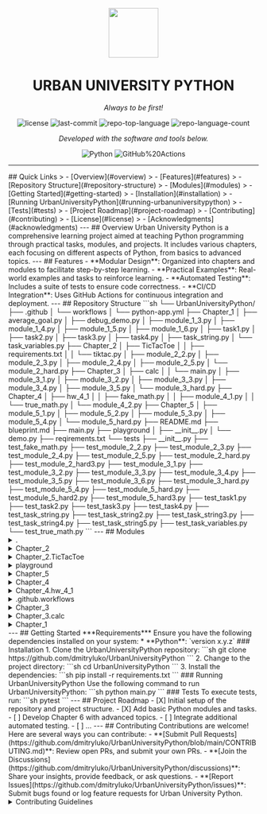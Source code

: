 <p align="center">
  <img src="https://img.icons8.com/external-tal-revivo-duo-tal-revivo/100/external-markdown-a-lightweight-markup-language-with-plain-text-formatting-syntax-logo-duo-tal-revivo.png" width="100" />
</p>
<p align="center">
    <h1 align="center">URBAN UNIVERSITY PYTHON</h1>
</p>
<p align="center">
    <em>Always to be first!</em>
</p>
<p align="center">
	<img src="https://img.shields.io/github/license/dmitryluko/UrbanUniversityPython?style=flat&color=0080ff" alt="license">
	<img src="https://img.shields.io/github/last-commit/dmitryluko/UrbanUniversityPython?style=flat&logo=git&logoColor=white&color=0080ff" alt="last-commit">
	<img src="https://img.shields.io/github/languages/top/dmitryluko/UrbanUniversityPython?style=flat&color=0080ff" alt="repo-top-language">
	<img src="https://img.shields.io/github/languages/count/dmitryluko/UrbanUniversityPython?style=flat&color=0080ff" alt="repo-language-count">
</p>
<p align="center">
		<em>Developed with the software and tools below.</em>
</p>
<p align="center">
	<img src="https://img.shields.io/badge/Python-3776AB.svg?style=flat&logo=Python&logoColor=white" alt="Python">
	<img src="https://img.shields.io/badge/GitHub%20Actions-2088FF.svg?style=flat&logo=GitHub-Actions&logoColor=white" alt="GitHub%20Actions">
</p>
<hr>
<!-- Table of Contents -->
## Quick Links
> - [Overview](#overview)
> - [Features](#features)
> - [Repository Structure](#repository-structure)
> - [Modules](#modules)
> - [Getting Started](#getting-started)
>   - [Installation](#installation)
>   - [Running UrbanUniversityPython](#running-urbanuniversitypython)
>   - [Tests](#tests)
> - [Project Roadmap](#project-roadmap)
> - [Contributing](#contributing)
> - [License](#license)
> - [Acknowledgments](#acknowledgments)
---
## Overview
Urban University Python is a comprehensive learning project aimed at teaching Python programming through practical tasks, modules, and projects. It includes various chapters, each focusing on different aspects of Python, from basics to advanced topics.
---
## Features
- **Modular Design**: Organized into chapters and modules to facilitate step-by-step learning.
- **Practical Examples**: Real-world examples and tasks to reinforce learning.
- **Automated Testing**: Includes a suite of tests to ensure code correctness.
- **CI/CD Integration**: Uses GitHub Actions for continuous integration and deployment.
---
## Repository Structure
```sh
└── UrbanUniversityPython/
    ├── .github
    │   └── workflows
    │       └── python-app.yml
    ├── Chapter_1
    │   ├── average_goal.py
    │   ├── debug_demo.py
    │   ├── module_1_3.py
    │   ├── module_1_4.py
    │   ├── module_1_5.py
    │   ├── module_1_6.py
    │   ├── task1.py
    │   ├── task2.py
    │   ├── task3.py
    │   ├── task4.py
    │   ├── task_string.py
    │   └── task_variables.py
    ├── Chapter_2
    │   ├── TicTacToe
    │   │   ├── requirements.txt
    │   │   └── tiktaс.py
    │   ├── module_2_2.py
    │   ├── module_2_3.py
    │   ├── module_2_4.py
    │   ├── module_2_5.py
    │   └── module_2_hard.py
    ├── Chapter_3
    │   ├── calc
    │   │   └── main.py
    │   ├── module_3_1.py
    │   ├── module_3_2.py
    │   ├── module_3_3.py
    │   ├── module_3_4.py
    │   ├── module_3_5.py
    │   └── module_3_hard.py
    ├── Chapter_4
    │   ├── hw_4_1
    │   │   ├── fake_math.py
    │   │   ├── module_4_1.py
    │   │   └── true_math.py
    │   └── module_4_2.py
    ├── Chapter_5
    │   ├── module_5_1.py
    │   ├── module_5_2.py
    │   ├── module_5_3.py
    │   ├── module_5_4.py
    │   └── module_5_hard.py
    ├── README.md
    ├── blueprint.md
    ├── main.py
    ├── playground
    │   ├── __init__.py
    │   └── demo.py
    ├── reqirements.txt
    └── tests
        ├── __init__.py
        ├── test_fake_math.py
        ├── test_module_2_2.py
        ├── test_module_2_3.py
        ├── test_module_2_4.py
        ├── test_module_2_5.py
        ├── test_module_2_hard.py
        ├── test_module_2_hard3.py
        ├── test_module_3_1.py
        ├── test_module_3_2.py
        ├── test_module_3_3.py
        ├── test_module_3_4.py
        ├── test_module_3_5.py
        ├── test_module_3_6.py
        ├── test_module_3_hard.py
        ├── test_module_5_4.py
        ├── test_module_5_hard.py
        ├── test_module_5_hard2.py
        ├── test_module_5_hard3.py
        ├── test_task1.py
        ├── test_task2.py
        ├── test_task3.py
        ├── test_task4.py
        ├── test_task_string.py
        ├── test_task_string2.py
        ├── test_task_string3.py
        ├── test_task_string4.py
        ├── test_task_string5.py
        ├── test_task_variables.py
        └── test_true_math.py
```
---
## Modules
<details closed><summary>.</summary>
| File                                                                                               | Summary                                     |
| ---                                                                                                | ---                                         |
| [main.py](https://github.com/dmitryluko/UrbanUniversityPython/blob/master/main.py)                 | Entry point for the Urban University Python program. |
| [reqirements.txt](https://github.com/dmitryluko/UrbanUniversityPython/blob/master/reqirements.txt) | Lists the dependencies required for the project.      |
</details>
<details closed><summary>Chapter_2</summary>
| File                                                                                                           | Summary                                                |
| ---                                                                                                            | ---                                                    |
| [module_2_4.py](https://github.com/dmitryluko/UrbanUniversityPython/blob/master/Chapter_2/module_2_4.py)       | Contains exercises and tasks related to topic 2.4.     |
| [module_2_hard.py](https://github.com/dmitryluko/UrbanUniversityPython/blob/master/Chapter_2/module_2_hard.py) | Contains advanced exercises for chapter 2.             |
| [module_2_2.py](https://github.com/dmitryluko/UrbanUniversityPython/blob/master/Chapter_2/module_2_2.py)       | Contains exercises and tasks related to topic 2.2.     |
| [module_2_5.py](https://github.com/dmitryluko/UrbanUniversityPython/blob/master/Chapter_2/module_2_5.py)       | Contains exercises and tasks related to topic 2.5.     |
| [module_2_3.py](https://github.com/dmitryluko/UrbanUniversityPython/blob/master/Chapter_2/module_2_3.py)       | Contains exercises and tasks related to topic 2.3.     |
</details>
<details closed><summary>Chapter_2.TicTacToe</summary>
| File                                                                                                                     | Summary                                                          |
| ---                                                                                                                      | ---                                                              |
| [tiktaс.py](https://github.com/dmitryluko/UrbanUniversityPython/blob/master/Chapter_2/TicTacToe/tiktaс.py)               | Implementation of the Tic-Tac-Toe game.                          |
| [requirements.txt](https://github.com/dmitryluko/UrbanUniversityPython/blob/master/Chapter_2/TicTacToe/requirements.txt) | Dependencies required to run the Tic-Tac-Toe game.               |
</details>
<details closed><summary>playground</summary>
| File                                                                                          | Summary                                        |
| ---                                                                                           | ---                                            |
| [demo.py](https://github.com/dmitryluko/UrbanUniversityPython/blob/master/playground/demo.py) | Playground for demo scripts and prototypes.    |
</details>
<details closed><summary>Chapter_5</summary>
| File                                                                                                           | Summary                                                |
| ---                                                                                                            | ---                                                    |
| [module_5_1.py](https://github.com/dmitryluko/UrbanUniversityPython/blob/master/Chapter_5/module_5_1.py)       | Contains exercises and tasks related to topic 5.1.     |
| [module_5_3.py](https://github.com/dmitryluko/UrbanUniversityPython/blob/master/Chapter_5/module_5_3.py)       | Contains exercises and tasks related to topic 5.3.     |
| [module_5_hard.py](https://github.com/dmitryluko/UrbanUniversityPython/blob/master/Chapter_5/module_5_hard.py) | Contains advanced exercises for chapter 5.             |
| [module_5_4.py](https://github.com/dmitryluko/UrbanUniversityPython/blob/master/Chapter_5/module_5_4.py)       | Contains exercises and tasks related to topic 5.4.     |
| [module_5_2.py](https://github.com/dmitryluko/UrbanUniversityPython/blob/master/Chapter_5/module_5_2.py)       | Contains exercises and tasks related to topic 5.2.     |
</details>
<details closed><summary>Chapter_4</summary>
| File                                                                                                     | Summary                                             |
| ---                                                                                                      | ---                                                 |
| [module_4_2.py](https://github.com/dmitryluko/UrbanUniversityPython/blob/master/Chapter_4/module_4_2.py) | Contains exercises and tasks related to topic 4.2.  |
</details>
<details closed><summary>Chapter_4.hw_4_1</summary>
| File                                                                                                            | Summary                                                    |
| ---                                                                                                             | ---                                                        |
| [true_math.py](https://github.com/dmitryluko/UrbanUniversityPython/blob/master/Chapter_4/hw_4_1/true_math.py)   | Module implementing true mathematical functions.           |
| [fake_math.py](https://github.com/dmitryluko/UrbanUniversityPython/blob/master/Chapter_4/hw_4_1/fake_math.py)   | Module for demonstrating common mathematical mistakes.     |
| [module_4_1.py](https://github.com/dmitryluko/UrbanUniversityPython/blob/master/Chapter_4/hw_4_1/module_4_1.py) | Contains exercises and tasks related to topic 4.1.         |
</details>
<details closed><summary>.github.workflows</summary>
| File                                                                                                               | Summary                                                      |
| ---                                                                                                                | ---                                                          |
| [python-app.yml](https://github.com/dmitryluko/UrbanUniversityPython/blob/master/.github/workflows/python-app.yml) | Configuration file for GitHub Actions CI/CD.                 |
</details>
<details closed><summary>Chapter_3</summary>
| File                                                                                                           | Summary                                                |
| ---                                                                                                            | ---                                                    |
| [module_3_3.py](https://github.com/dmitryluko/UrbanUniversityPython/blob/master/Chapter_3/module_3_3.py)       | Contains exercises and tasks related to topic 3.3.     |
| [module_3_1.py](https://github.com/dmitryluko/UrbanUniversityPython/blob/master/Chapter_3/module_3_1.py)       | Contains exercises and tasks related to topic 3.1.     |
| [module_3_hard.py](https://github.com/dmitryluko/UrbanUniversityPython/blob/master/Chapter_3/module_3_hard.py) | Contains advanced exercises for chapter 3.             |
| [module_3_4.py](https://github.com/dmitryluko/UrbanUniversityPython/blob/master/Chapter_3/module_3_4.py)       | Contains exercises and tasks related to topic 3.4.     |
| [module_3_5.py](https://github.com/dmitryluko/UrbanUniversityPython/blob/master/Chapter_3/module_3_5.py)       | Contains exercises and tasks related to topic 3.5.     |
| [module_3_2.py](https://github.com/dmitryluko/UrbanUniversityPython/blob/master/Chapter_3/module_3_2.py)       | Contains exercises and tasks related to topic 3.2.     |
</details>
<details closed><summary>Chapter_3.calc</summary>
| File                                                                                              | Summary                                            |
| ---                                                                                               | ---                                                |
| [main.py](https://github.com/dmitryluko/UrbanUniversityPython/blob/master/Chapter_3/calc/main.py) | Main script for the calculator project.            |
</details>
<details closed><summary>Chapter_1</summary>
| File                                                                                                             | Summary                                                 |
| ---                                                                                                              | ---                                                     |
| [task4.py](https://github.com/dmitryluko/UrbanUniversityPython/blob/master/Chapter_1/task4.py)                   | Contains exercises and tasks related to topic 1.4.      |
| [task_variables.py](https://github.com/dmitryluko/UrbanUniversityPython/blob/master/Chapter_1/task_variables.py) | Exercises for understanding Python variables.           |
| [task1.py](https://github.com/dmitryluko/UrbanUniversityPython/blob/master/Chapter_1/task1.py)                   | Contains exercises and tasks related to topic 1.1.      |
| [module_1_4.py](https://github.com/dmitryluko/UrbanUniversityPython/blob/master/Chapter_1/module_1_4.py)         | Contains exercises and tasks related to topic 1.4.      |
| [debug_demo.py](https://github.com/dmitryluko/UrbanUniversityPython/blob/master/Chapter_1/debug_demo.py)         | Demonstrates debugging techniques in Python.            |
| [module_1_5.py](https://github.com/dmitryluko/UrbanUniversityPython/blob/master/Chapter_1/module_1_5.py)         | Contains exercises and tasks related to topic 1.5.      |
| [module_1_6.py](https://github.com/dmitryluko/UrbanUniversityPython/blob/master/Chapter_1/module_1_6.py)         | Contains exercises and tasks related to topic 1.6.      |
| [task3.py](https://github.com/dmitryluko/UrbanUniversityPython/blob/master/Chapter_1/task3.py)                   | Contains exercises and tasks related to topic 1.3.      |
| [module_1_3.py](https://github.com/dmitryluko/UrbanUniversityPython/blob/master/Chapter_1/module_1_3.py)         | Contains exercises and tasks related to topic 1.3.      |
| [task2.py](https://github.com/dmitryluko/UrbanUniversityPython/blob/master/Chapter_1/task2.py)                   | Contains exercises and tasks related to topic 1.2.      |
| [task_string.py](https://github.com/dmitryluko/UrbanUniversityPython/blob/master/Chapter_1/task_string.py)       | Exercises for working with strings in Python.           |
| [average_goal.py](https://github.com/dmitryluko/UrbanUniversityPython/blob/master/Chapter_1/average_goal.py)     | Script for calculating average goals.                   |
</details>
---
## Getting Started
***Requirements***
Ensure you have the following dependencies installed on your system:
* **Python**: `version x.y.z`
### Installation
1. Clone the UrbanUniversityPython repository:
```sh
git clone https://github.com/dmitryluko/UrbanUniversityPython
```
2. Change to the project directory:
```sh
cd UrbanUniversityPython
```
3. Install the dependencies:
```sh
pip install -r requirements.txt
```
### Running UrbanUniversityPython
Use the following command to run UrbanUniversityPython:
```sh
python main.py
```
### Tests
To execute tests, run:
```sh
pytest
```
---
## Project Roadmap
- [X] Initial setup of the repository and project structure.
- [X] Add basic Python modules and tasks.
- [ ] Develop Chapter 6 with advanced topics.
- [ ] Integrate additional automated testing.
- [ ] ...
---
## Contributing
Contributions are welcome! Here are several ways you can contribute:
- **[Submit Pull Requests](https://github.com/dmitryluko/UrbanUniversityPython/blob/main/CONTRIBUTING.md)**: Review open PRs, and submit your own PRs.
- **[Join the Discussions](https://github.com/dmitryluko/UrbanUniversityPython/discussions)**: Share your insights, provide feedback, or ask questions.
- **[Report Issues](https://github.com/dmitryluko/UrbanUniversityPython/issues)**: Submit bugs found or log feature requests for Urban University Python.
<details closed>
    <summary>Contributing Guidelines</summary>
1. **Fork the Repository**: Start by forking the project repository to your GitHub account.
2. **Clone Loc
